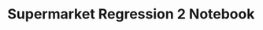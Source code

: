 # Supermarket Regression 2 Notebook

```{rli} https://raw.githubusercontent.com/flyteorg/flytesnacks/master/examples/exploratory_data_analysis/exploratory_data_analysis/supermarket_regression_2.ipynb
```